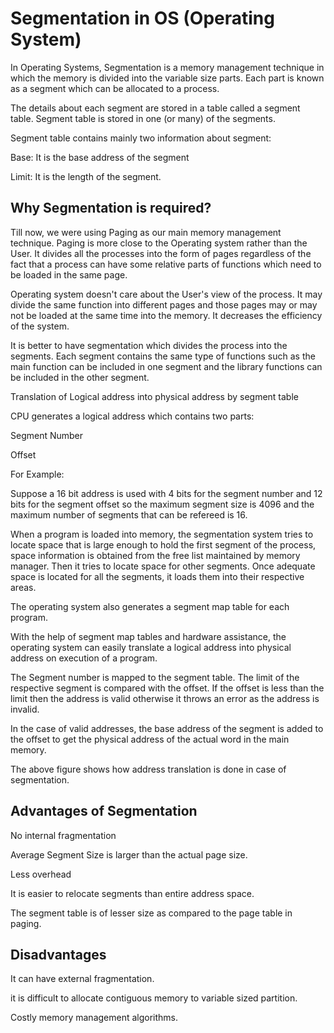 # Segmentation in OS (Operating System)

In Operating Systems, Segmentation is a memory management technique in which the memory is divided into the variable size parts. Each part is known as a segment which can be allocated to a process.

The details about each segment are stored in a table called a segment table. Segment table is stored in one (or many) of the segments.

Segment table contains mainly two information about segment:

Base: It is the base address of the segment

Limit: It is the length of the segment.

## Why Segmentation is required?

Till now, we were using Paging as our main memory management technique. Paging is more close to the Operating system rather than the User. It divides all the processes into the form of pages regardless of the fact that a process can have some relative parts of functions which need to be loaded in the same page.

Operating system doesn't care about the User's view of the process. It may divide the same function into different pages and those pages may or may not be loaded at the same time into the memory. It decreases the efficiency of the system.

It is better to have segmentation which divides the process into the segments. Each segment contains the same type of functions such as the main function can be included in one segment and the library functions can be included in the other segment.

Translation of Logical address into physical address by segment table

CPU generates a logical address which contains two parts:


Segment Number

Offset

For Example:

Suppose a 16 bit address is used with 4 bits for the segment number and 12 bits for the segment offset so the maximum segment size is 4096 and the maximum number of segments that can be refereed is 16.

When a program is loaded into memory, the segmentation system tries to locate space that is large enough to hold the first segment of the process, space information is obtained from the free list maintained by memory manager. Then it tries to locate space for other segments. Once adequate space is located for all the segments, it loads them into their respective areas.

The operating system also generates a segment map table for each program.

With the help of segment map tables and hardware assistance, the operating system can easily translate a logical address into physical address on execution of a program.

The Segment number is mapped to the segment table. The limit of the respective segment is compared with the offset. If the offset is less than the limit then the address is valid otherwise it throws an error as the address is invalid.

In the case of valid addresses, the base address of the segment is added to the offset to get the physical address of the actual word in the main memory.

The above figure shows how address translation is done in case of segmentation.

## Advantages of Segmentation

No internal fragmentation

Average Segment Size is larger than the actual page size.

Less overhead

It is easier to relocate segments than entire address space.

The segment table is of lesser size as compared to the page table in paging.

## Disadvantages

It can have external fragmentation.

it is difficult to allocate contiguous memory to variable sized partition.

Costly memory management algorithms.
